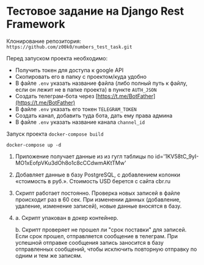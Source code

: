 # Тестовое задание на Django Rest Framework

Клонирование репозитория:
`https://github.com/z00k0/numbers_test_task.git`

Перед запуском проекта необходимо:
 - Получить токен для доступа к google API
 - Скопировать его в папку с проектом/куда удобно
 - В файле `.env` указать название файла (либо полный путь к файлу, если он лежит не в папке проекта) в пункте `AUTH_JSON`
 - Создать телеграм-бота через [https://t.me/BotFather](https://t.me/BotFather)
 - В файле `.env` указать его токен `TELEGRAM_TOKEN`
 - Создать канал, добавить туда бота, дать ему права админа
 - В файле `.env` указать название канала `channel_id`

Запуск проекта
`docker-compose build`

`docker-compose up -d`

1. Приложение получает данные из из гугл таблицы по id='1KV58tC_9yI-MO1xEofpVKu3dOh8o1c8cCCdwmAKtTMw'
2. Добавляет данные в базу PostgreSQL, с добавлением колонки «стоимость в руб.». Стоимость USD берется с сайта cbr.ru
3. Скрипт работает постоянно. Проверка новых записей в файле происходит раз в 60 сек. При изменении данных (добавление, удаление, изменение записей), новые данные вносятся в базу.
4. a. Скрипт упакован в докер контейнер.
   
   b. Скрипт проверяет не прошел ли "срок поставки" для записей. Если срок прошел, отправляется сообщение в телеграм. При успешной отправке сообщения запись заносится в базу отправленных сообщений, чтобы исключить повторную отправку по одним и тем же записям.
